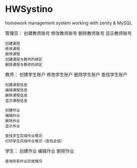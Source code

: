 # HWSystino
 homework management system working with zenity & MySQL


管理员：
    创建教师账号
    修改教师账号
    删除教师账号
    显示教师账号
    
    创建课程
    修改课程
    删除课程
    创建课程与教师的绑定
    删除课程与教师的绑定
    
    
教师：
    创建学生账户
    修改学生账户
    删除学生账户
    查找学生账户
    
    创建课程信息
    编辑课程信息
    删除课程信息
    显示课程信息
    
    创建作业
    编辑作业
    删除作业
    显示作业
    
    查找学生完成作业情况
    打印学生完成作业情况（查找全部）


学生：
    创建作业
    编辑作业
    删除作业
    
    查询所有作业完成情况

